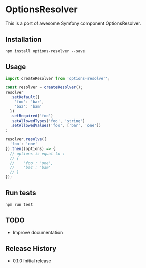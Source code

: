 # OptionsResolver

This is a port of awesome Symfony component OptionsResolver.

## Installation

```
npm install options-resolver --save
```

## Usage

```js
import createResolver from 'options-resolver';

const resolver = createResolver();
resolver
  .setDefault({
    'foo': 'bar',
    'baz': 'bam'
  })
  .setRequired('foo')
  .setAllowedTypes('foo', 'string')
  .setAllowedValues('foo', ['bar', 'one'])
;

resolver.resolve({
  'foo': 'one'
}).then((options) => {
  // options is equal to :
  // {
  //    'foo': 'one',
  //    'baz': 'bam'
  // }
});

```

## Run tests

```
npm run test
```

## TODO

* Improve documentation

## Release History

* 0.1.0 Initial release




